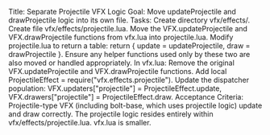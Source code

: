 Title: Separate Projectile VFX Logic
Goal: Move updateProjectile and drawProjectile logic into its own file.
Tasks:
Create directory vfx/effects/.
Create file vfx/effects/projectile.lua.
Move the VFX.updateProjectile and VFX.drawProjectile functions from 
vfx.lua into projectile.lua.
Modify projectile.lua to return a table: return { update = 
updateProjectile, draw = drawProjectile }. Ensure any helper functions 
used only by these two are also moved or handled appropriately.
In vfx.lua:
Remove the original VFX.updateProjectile and VFX.drawProjectile functions.
Add local ProjectileEffect = require("vfx.effects.projectile").
Update the dispatcher population: VFX.updaters["projectile"] = 
ProjectileEffect.update, VFX.drawers["projectile"] = 
ProjectileEffect.draw.
Acceptance Criteria:
Projectile-type VFX (including bolt-base, which uses projectile logic) 
update and draw correctly.
The projectile logic resides entirely within vfx/effects/projectile.lua.
vfx.lua is smaller.
